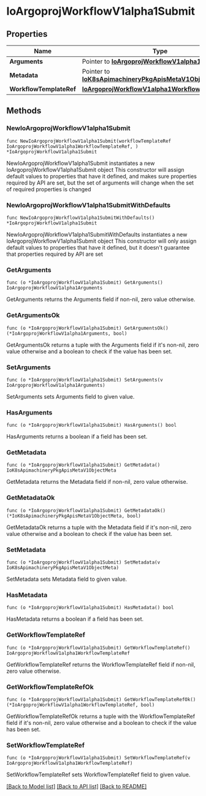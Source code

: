 # IoArgoprojWorkflowV1alpha1Submit

## Properties

Name | Type | Description | Notes
------------ | ------------- | ------------- | -------------
**Arguments** | Pointer to [**IoArgoprojWorkflowV1alpha1Arguments**](IoArgoprojWorkflowV1alpha1Arguments.md) |  | [optional] 
**Metadata** | Pointer to [**IoK8sApimachineryPkgApisMetaV1ObjectMeta**](IoK8sApimachineryPkgApisMetaV1ObjectMeta.md) |  | [optional] 
**WorkflowTemplateRef** | [**IoArgoprojWorkflowV1alpha1WorkflowTemplateRef**](IoArgoprojWorkflowV1alpha1WorkflowTemplateRef.md) |  | 

## Methods

### NewIoArgoprojWorkflowV1alpha1Submit

`func NewIoArgoprojWorkflowV1alpha1Submit(workflowTemplateRef IoArgoprojWorkflowV1alpha1WorkflowTemplateRef, ) *IoArgoprojWorkflowV1alpha1Submit`

NewIoArgoprojWorkflowV1alpha1Submit instantiates a new IoArgoprojWorkflowV1alpha1Submit object
This constructor will assign default values to properties that have it defined,
and makes sure properties required by API are set, but the set of arguments
will change when the set of required properties is changed

### NewIoArgoprojWorkflowV1alpha1SubmitWithDefaults

`func NewIoArgoprojWorkflowV1alpha1SubmitWithDefaults() *IoArgoprojWorkflowV1alpha1Submit`

NewIoArgoprojWorkflowV1alpha1SubmitWithDefaults instantiates a new IoArgoprojWorkflowV1alpha1Submit object
This constructor will only assign default values to properties that have it defined,
but it doesn't guarantee that properties required by API are set

### GetArguments

`func (o *IoArgoprojWorkflowV1alpha1Submit) GetArguments() IoArgoprojWorkflowV1alpha1Arguments`

GetArguments returns the Arguments field if non-nil, zero value otherwise.

### GetArgumentsOk

`func (o *IoArgoprojWorkflowV1alpha1Submit) GetArgumentsOk() (*IoArgoprojWorkflowV1alpha1Arguments, bool)`

GetArgumentsOk returns a tuple with the Arguments field if it's non-nil, zero value otherwise
and a boolean to check if the value has been set.

### SetArguments

`func (o *IoArgoprojWorkflowV1alpha1Submit) SetArguments(v IoArgoprojWorkflowV1alpha1Arguments)`

SetArguments sets Arguments field to given value.

### HasArguments

`func (o *IoArgoprojWorkflowV1alpha1Submit) HasArguments() bool`

HasArguments returns a boolean if a field has been set.

### GetMetadata

`func (o *IoArgoprojWorkflowV1alpha1Submit) GetMetadata() IoK8sApimachineryPkgApisMetaV1ObjectMeta`

GetMetadata returns the Metadata field if non-nil, zero value otherwise.

### GetMetadataOk

`func (o *IoArgoprojWorkflowV1alpha1Submit) GetMetadataOk() (*IoK8sApimachineryPkgApisMetaV1ObjectMeta, bool)`

GetMetadataOk returns a tuple with the Metadata field if it's non-nil, zero value otherwise
and a boolean to check if the value has been set.

### SetMetadata

`func (o *IoArgoprojWorkflowV1alpha1Submit) SetMetadata(v IoK8sApimachineryPkgApisMetaV1ObjectMeta)`

SetMetadata sets Metadata field to given value.

### HasMetadata

`func (o *IoArgoprojWorkflowV1alpha1Submit) HasMetadata() bool`

HasMetadata returns a boolean if a field has been set.

### GetWorkflowTemplateRef

`func (o *IoArgoprojWorkflowV1alpha1Submit) GetWorkflowTemplateRef() IoArgoprojWorkflowV1alpha1WorkflowTemplateRef`

GetWorkflowTemplateRef returns the WorkflowTemplateRef field if non-nil, zero value otherwise.

### GetWorkflowTemplateRefOk

`func (o *IoArgoprojWorkflowV1alpha1Submit) GetWorkflowTemplateRefOk() (*IoArgoprojWorkflowV1alpha1WorkflowTemplateRef, bool)`

GetWorkflowTemplateRefOk returns a tuple with the WorkflowTemplateRef field if it's non-nil, zero value otherwise
and a boolean to check if the value has been set.

### SetWorkflowTemplateRef

`func (o *IoArgoprojWorkflowV1alpha1Submit) SetWorkflowTemplateRef(v IoArgoprojWorkflowV1alpha1WorkflowTemplateRef)`

SetWorkflowTemplateRef sets WorkflowTemplateRef field to given value.



[[Back to Model list]](../README.md#documentation-for-models) [[Back to API list]](../README.md#documentation-for-api-endpoints) [[Back to README]](../README.md)


